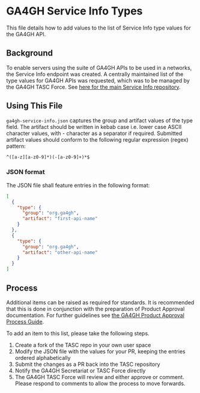 # GA4GH Service Info Types

This file details how to add values to the list of Service Info type values for the GA4GH API.

## Background

To enable servers using the suite of GA4GH APIs to be used in a networks, the Service Info endpoint was created. A centrally maintained list of the type values for GA4GH APIs was requested, which was to be managed by the GA4GH TASC Force. See [here for the main Service Info repository](https://github.com/ga4gh-discovery/ga4gh-service-info).

## Using This File

`ga4gh-service-info.json` captures the group and artifact values of the type field. The artifact should be written in kebab case i.e. lower case ASCII character values, with - character as a separator if required. Submitted artifact values should conform to the following regular expression (regex) pattern:

```
^([a-z][a-z0-9]*)(-[a-z0-9]+)*$
```

### JSON format

The JSON file shall feature entries in the following format:
```json
[
  {
    "type": {
      "group": "org.ga4gh",
      "artifact": "first-api-name"
    }
  },
  {
    "type": {
      "group": "org.ga4gh",
      "artifact": "other-api-name"
    }
  }
]
```

## Process

Additional items can be raised as required for standards. It is recommended that this is done in conjunction with the preparation of Product Approval documentation. For further guidelines see [the GA4GH Product Approval Process Guide](https://w3id.org/ga4gh/product-approval).

To add an item to this list, please take the following steps.
<ol>
<li>Create a fork of the TASC repo in your own user space</li>
<li>Modify the JSON file with the values for your PR, keeping the entries ordered alphabetically</li>
<li>Submit the changes as a PR back into the TASC repository</li>
<li>Notify the GA4GH Secretariat or TASC Force directly</li>
<li>The GA4GH TASC Force will review and either approve or comment. Please respond to comments to allow the process to move forwards.</li>
</ol>


